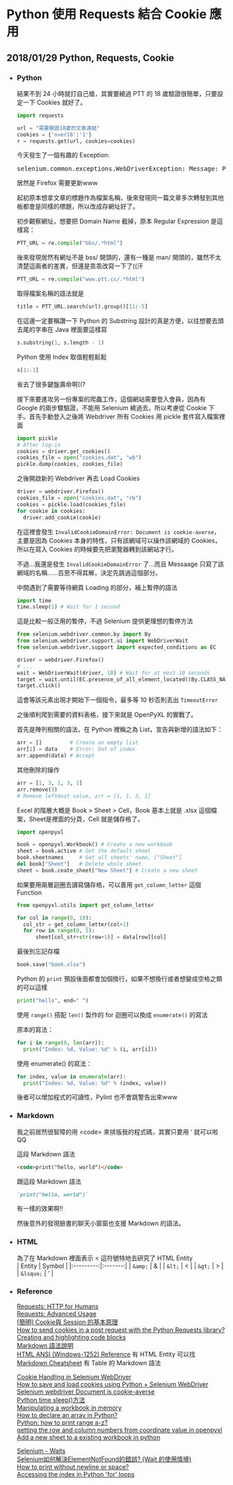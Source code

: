 # Python 使用 Requests 結合 Cookie 應用
## 2018/01/29 Python, Requests, Cookie

+ ### Python  
  
  結果不到 24 小時就打自己槍，其實要繞過 PTT 的 18 歲驗證很簡單，只要設定一下 Cookies 就好了。
  ```Python
  import requests

  url = "需要驗證18歲的文章連結"
  cookies = {'over18':'1'}
  r = requests.get(url, cookies=cookies)
  ```

  今天發生了一個有趣的 Exception:  
  <pre>selenium.common.exceptions.WebDriverException: Message: Process unexpectedly closed with status: 0</pre>
  居然是 Firefox 需要更新www

  起初原本想拿文章的標題作為檔案名稱，後來發現同一篇文章多次轉發到其他板都會是同樣的標題，所以改成存網址好了。

  初步觀察網址，想要把 Domain Name 截掉，原本 Regular Expression 是這樣寫：
  ```Python
  PTT_URL = re.compile("bbs/.*html")
  ```
  
  後來發現居然有網址不是 bss/ 開頭的，還有一種是 man/ 開頭的，雖然不太清楚這兩者的差異，但還是乖乖改寫一下了((汗  
  ```Python
  PTT_URL = re.compile("www.ptt.cc/.*html")
  ```

  取得檔案名稱的語法就是  
  ```Python
  title = PTT_URL.search(url).group()[11:-5]
  ```

  在這邊一定要稱讚一下 Python 的 Substring 設計的真是方便，以往想要去頭去尾的字串在 Java 裡面要這樣寫   
  ```Python
  s.substring(1, s.length - 1)
  ```

  Python 使用 Index 取值輕輕鬆鬆  
  ```Python
  s[1:-1]
  ```

  省去了很多鍵盤壽命啊((?

  接下來要進攻另一份專案的爬蟲工作，這個網站需要登入會員，因為有 Google 的兩步驟驗證，不能用 Selenium 繞過去，所以考慮從 Cookie 下手。首先手動登入之後將 Webdriver 所有 Cookies 用 pickle 套件寫入檔案裡面

  ```Python
  import pickle
  # After log-in
  cookies = driver.get_cookies()
  cookies_file = open("cookies.dat", "wb")
  pickle.dump(cookies, cookies_file)
  ```

  之後開啟新的 Webdriver 再去 Load Cookies

  ```Python
  driver = webdriver.Firefox()
  cookies_file = open("cookies.dat", "rb")
  cookies = pickle.load(cookies_file)
  for cookie in cookies:
    driver.add_cookie(cookie)
  ```

  在這裡會發生 `InvalidCookieDomainError: Document is cookie-averse`，主要是因為 Cookies 本身的特性，只有該網域可以操作該網域的 Cookies，所以在寫入 Cookies 的時候要先把瀏覽器轉到該網站才行。

  不過...我還是發生 `InvalidCookieDomainError` 了...而且 Messaage 只寫了該網域的名稱......百思不得其解，決定先跳過這個部分。
  
  中間遇到了需要等待網頁 Loading 的部分，補上暫停的語法
  
  ```Python
  import time
  time.sleep(1) # Wait for 1 second
  ```

  這是比較一般泛用的暫停，不過 Selenium 提供更理想的暫停方法

  ```Python
  from selenium.webdriver.common.by import By
  from selenium.webdriver.support.ui import WebDriverWait
  from selenium.webdriver.support import expected_conditions as EC

  driver = webdriver.Firefox()
  # ...
  wait = WebDriverWait(driver, 10) # Wait for at most 10 seconds
  target = wait.until(EC.presence_of_all_element_located((By.CLASS_NAME, "menu-title")))
  target.click()
  ```

  這會等該元素出現才開始下一個指令，最多等 10 秒否則丟出 `TimeoutError`

  之後順利爬到需要的資料表格，接下來就是 OpenPyXL 的實戰了。
  
  首先是陣列相關的語法，在 Python 裡稱之為 List，宣告與新增的語法如下：
  
  ```Python
  arr = []         # Create an empty list
  arr[1] = data    # Error: Out of index
  arr.append(data) # Accept
  ```

  其他刪除的操作

  ```Python
  arr = [1, 3, 1, 3, 1]
  arr.remove(3) 
  # Remove leftmost value, arr = [1, 1, 3, 1]
  ```

  Excel 的階層大概是 Book > Sheet > Cell，Book 基本上就是 .xlsx 這個檔案，Sheet是裡面的分頁，Cell 就是儲存格了。

  ```Python
  import openpyxl

  book = openpyxl.Workbook() # Create a new workbook
  sheet = book.active # Get the default sheet
  book.sheetnames     # Get all sheets' name, ["Sheet"]
  del book["Sheet"]   # Delete whole sheet
  sheet = book.ceate_sheet["New Sheet"] # Create a new sheet
  ```

  如果要用兩層迴圈去讀寫儲存格，可以善用 `get_column_letter` 這個 Function

  ```Python
  from openpyxl.utils import get_column_letter 

  for col in range(0, 10):
    col_str = get_column_letter(col+1)
    for row in range(0, 5):
        sheet[col_str+str(row+1)] = data[row][col]
  ```

  最後別忘記存檔

  ```Python
  book.save("book.xlsx")
  ```

  Python 的 `print` 預設後面都會加個換行，如果不想換行或者想變成空格之類的可以這樣

  ```Python
  print("hello", end=" ")
  ```

  使用 `range()` 搭配 `len()` 製作的 for 迴圈可以換成 `enumerate()` 的寫法

  原本的寫法：

  ```Python
  for i in range(0, len(arr)):
    print("Index: %d, Value: %d" % (i, arr[i]))
  ```

  使用 enumerate() 的寫法：

  ```Python
  for index, value in enumerate(arr):
    print("Index: %d, Value: %d" % (index, value))
  ```

  後者可以增加程式的可讀性，Pylint 也不會跳警告出來www

+ ### Markdown  

  我之前居然很智障的用 &lt;code&gt; 來排版我的程式碼，其實只要用 &lsquo; 就可以啦QQ

  這段 Markdown 語法
  ```markdown
  <code>print("hello, world")</code>
  ```
  跟這段 Markdown 語法
  ```markdown
  `print("hello, world")`
  ```

  有一樣的效果啊!!

  然後意外的發現臉書的聊天小窗窗也支援 Markdown 的語法。

+ ### HTML  
  為了在 Markdown 裡面表示 &lt; 這符號特地去研究了 HTML Entity  
  | Entity    | Symbol  |
  |:---------:|:-------:|
  | `&amp;`   | &amp;   |
  | `&lt;`    | &lt;    |
  | `&gt;`    | &gt;    |
  | `&lsquo;` | &lsquo; |

+ ### Reference
  [Requests: HTTP for Humans](http://docs.Python-requests.org/en/master/)  
  [Requests: Advanced Usage](http://docs.Python-requests.org/en/latest/user/advanced/)  
  [[簡明] Cookie與 Session 的基本原理](http://blog.webgolds.com/view/353)  
  [How to send cookies in a post request with the Python Requests library?](https://goo.gl/o15DtG)  
  [Creating and highlighting code blocks](https://goo.gl/ypF9A1)  
  [Markdown 語法說明](http://markdown.tw/)  
  [HTML ANSI (Windows-1252) Reference](https://goo.gl/zBrmng)
   有 HTML Entity 可以找  
  [Markdown Cheatsheet](https://goo.gl/y6JuUb)
   有 Table 的 Markdown 語法

  [Cookie Handling in Selenium WebDriver](https://goo.gl/kkW8KU)  
  [How to save and load cookies using Python + Selenium WebDriver](https://goo.gl/8rbMpL)  
  [Selenium webdriver Document is cookie-averse](https://goo.gl/m9MYsn)  
  [Python time sleep()方法](https://goo.gl/DdEH1h)  
  [Manipulating a workbook in memory](https://goo.gl/Cw32gZ)  
  [How to declare an array in Python?](https://goo.gl/m5czoj)  
  [Python: how to print range a-z?](https://goo.gl/FcSK6S)  
  [getting the row and column numbers from coordinate value in openpyxl](https://goo.gl/duK3JC)  
  [Add a new sheet to a existing workbook in python](https://goo.gl/XWHHq8)  

  [Selenium - Waits](https://goo.gl/AbUFYv)  
  [Selenium如何解決ElementNotFound的錯誤? (Wait 的使用情境)](https://goo.gl/LgB72i)  
  [How to print without newline or space?](https://goo.gl/piR5AS)  
  [Accessing the index in Python 'for' loops](https://goo.gl/tzFYCK)  